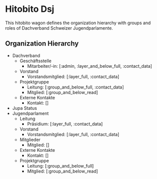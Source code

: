 # Hitobito Dsj

This hitobito wagon defines the organization hierarchy with groups and roles
of Dachverband Schweizer Jugendparlamente.


## Organization Hierarchy

* Dachverband
  * Geschäftsstelle
    * Mitarbeiter/-in: [:admin, :layer_and_below_full, :contact_data]
  * Vorstand
    * Vorstandsmitglied: [:layer_full, :contact_data]
  * Projektgruppe
    * Leitung: [:group_and_below_full, :contact_data]
    * Mitglied: [:group_and_below_read]
  * Externe Kontakte
    * Kontakt: []
* Jupa Status
* Jugendparlament
  * Leitung
    * Präsidium: [:layer_full, :contact_data]
  * Vorstand
    * Vorstandsmitglied: [:layer_full, :contact_data]
  * Mitglieder
    * Mitglied: []
  * Externe Kontakte
    * Kontakt: []
  * Projektgruppe
    * Leitung: [:group_and_below_full]
    * Mitglied: [:group_and_below_read]
